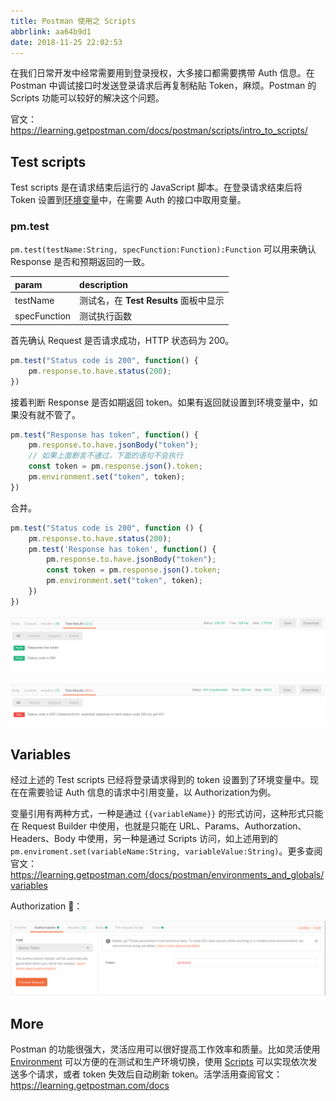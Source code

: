 ```yaml
---
title: Postman 使用之 Scripts
abbrlink: aa64b9d1
date: 2018-11-25 22:02:53
---
```


在我们日常开发中经常需要用到登录授权，大多接口都需要携带 Auth 信息。在 Postman 中调试接口时发送登录请求后再复制粘贴 Token，麻烦。Postman 的 Scripts 功能可以较好的解决这个问题。

官文：<https://learning.getpostman.com/docs/postman/scripts/intro_to_scripts/>

<!-- more -->

## Test scripts

Test scripts 是在请求结束后运行的 JavaScript 脚本。在登录请求结束后将 Token 设置到[环境变量](https://learning.getpostman.com/docs/postman/environments_and_globals/intro_to_environments_and_globals)中，在需要 Auth 的接口中取用变量。

### pm.test

`pm.test(testName:String, specFunction:Function):Function` 可以用来确认 Response 是否和预期返回的一致。

| param | description |
| :------- | :---------- |
| testName | 测试名，在 **Test Results** 面板中显示 |
| specFunction | 测试执行函数 |

首先确认 Request 是否请求成功，HTTP 状态码为 200。

```JavaScript
pm.test("Status code is 200", function() {
    pm.response.to.have.status(200);
})
```

接着判断 Response 是否如期返回 token。如果有返回就设置到环境变量中，如果没有就不管了。

```JavaScript
pm.test("Response has token", function() {
    pm.response.to.have.jsonBody("token");
    // 如果上面断言不通过，下面的语句不会执行
    const token = pm.response.json().token;
    pm.environment.set("token", token);
})
```

合并。

```JavaScript
pm.test("Status code is 200", function () {
    pm.response.to.have.status(200);
    pm.test('Response has token', function() {
        pm.response.to.have.jsonBody("token");
        const token = pm.response.json().token;
        pm.environment.set("token", token);
    })
})
```

![Test Results (1)](../images/20181118172735.png)

![Test Results (2)](../images/20181118172817.png)

## Variables

经过上述的 Test scripts 已经将登录请求得到的 token 设置到了环境变量中。现在在需要验证 Auth 信息的请求中引用变量，以 Authorization为例。

变量引用有两种方式，一种是通过 <code><span>{</span>{variableName}}</code> 的形式访问，这种形式只能在 Request Builder 中使用，也就是只能在 URL、Params、Authorzation、Headers、Body 中使用，另一种是通过 Scripts 访问，如上述用到的 `pm.enviroment.set(variableName:String, variableValue:String)`。更多查阅官文：<https://learning.getpostman.com/docs/postman/environments_and_globals/variables>

Authorization 🌰：

![Variables demo](../images/20181118172846.png)

## More

Postman 的功能很强大，灵活应用可以很好提高工作效率和质量。比如灵活使用 [Environment](https://learning.getpostman.com/docs/postman/environments_and_globals/intro_to_environments_and_globals) 可以方便的在测试和生产环境切换，使用 [Scripts](https://learning.getpostman.com/docs/postman/scripts/intro_to_scripts) 可以实现依次发送多个请求，或者 token 失效后自动刷新 token。活学活用查阅官文：<https://learning.getpostman.com/docs>
